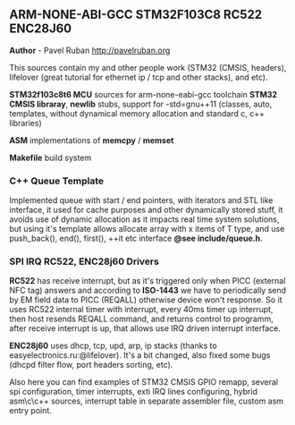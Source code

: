 ## ARM-NONE-ABI-GCC STM32F103C8 RC522 ENC28J60

**Author**  - Pavel Ruban http://pavelruban.org

This sources contain my and other people work (STM32 (CMSIS, headers), lifelover (great tutorial for ethernet ip / tcp and other stacks), and etc).

**STM32f103c8t6 MCU** sources for arm-none-eabi-gcc toolchain
**STM32 CMSIS libraray**, **newlib** stubs, support for -std=gnu++11 (classes, auto, templates, without dynamical memory allocation and standard c, c++ libraries)

**ASM** implementations of **memcpy** / **memset**

**Makefile** build system

### C++ Queue Template
Implemented queue with start / end pointers, with iterators and STL like interface, it used for cache purposes and other dynamically stored stuff, it avoids use of dynamic allocation as it impacts real time system solutions, but using it's template allows allocate array with x items of T type, and use push_back(), end(), first(), ++it etc interface **@see include/queue.h**.

### SPI IRQ RC522, ENC28j60 Drivers

**RC522** has receive interrupt, but as it's triggered only when PICC (external NFC tag) answers and according to **ISO-1443** we have to periodically send by EM field data to PICC (REQALL) otherwise device won't response. So it uses RC522 internal timer with interrupt, every 40ms timer up interrupt, then host resends REQALL command, and returns control to programm, after receive interrupt is up, that allows use IRQ driven interrupt interface.

**ENC28j60** uses dhcp, tcp, upd, arp, ip stacks (thanks to easyelectronics.ru:@lifelover). It's a bit changed, also fixed some bugs (dhcpd filter flow, port headers sorting, etc).

Also here you can find examples of STM32 CMSIS GPIO remapp, several spi configuration, timer interrupts, exti IRQ lines configuring, hybrid asm\c\c++ sources, interrupt table in separate assembler file, custom asm entry point.
